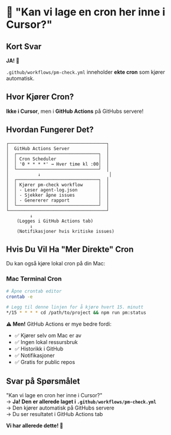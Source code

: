 # 🤔 "Kan vi lage en cron her inne i Cursor?"

## Kort Svar

**JA! 🎉**

`.github/workflows/pm-check.yml` inneholder **ekte cron** som kjører automatisk.

## Hvor Kjører Cron?

**Ikke i Cursor**, men i **GitHub Actions** på GitHubs servere!

## Hvordan Fungerer Det?

```
┌─────────────────────────────────────┐
│  GitHub Actions Server              │
│  ┌───────────────────────────────┐  │
│  │ Cron Scheduler                │  │
│  │ '0 * * * *' → Hver time kl :00│  │
│  └───────────────────────────────┘  │
│           ↓                          │
│  ┌───────────────────────────────┐  │
│  │ Kjører pm-check workflow      │  │
│  │ - Leser agent-log.json        │  │
│  │ - Sjekker åpne issues         │  │
│  │ - Genererer rapport           │  │
│  └───────────────────────────────┘  │
└─────────────────────────────────────┘
         ↓
    (Logges i GitHub Actions tab)
         ↓
    (Notifikasjoner hvis kritiske issues)
```

## Hvis Du Vil Ha "Mer Direkte" Cron

Du kan også kjøre lokal cron på din Mac:

### Mac Terminal Cron
```bash
# Åpne crontab editor
crontab -e

# Legg til denne linjen for å kjøre hvert 15. minutt
*/15 * * * * cd /path/to/project && npm run pm:status
```

**⚠️ Men!** GitHub Actions er mye bedre fordi:
- ✅ Kjører selv om Mac er av
- ✅ Ingen lokal ressursbruk
- ✅ Historikk i GitHub
- ✅ Notifikasjoner
- ✅ Gratis for public repos

## Svar på Spørsmålet

"Kan vi lage en cron her inne i Cursor?"  
→ **Ja! Den er allerede laget i `.github/workflows/pm-check.yml`**  
→ Den kjører automatisk på GitHubs servere  
→ Du ser resultatet i GitHub Actions tab  

**Vi har allerede dette! 🚀**

